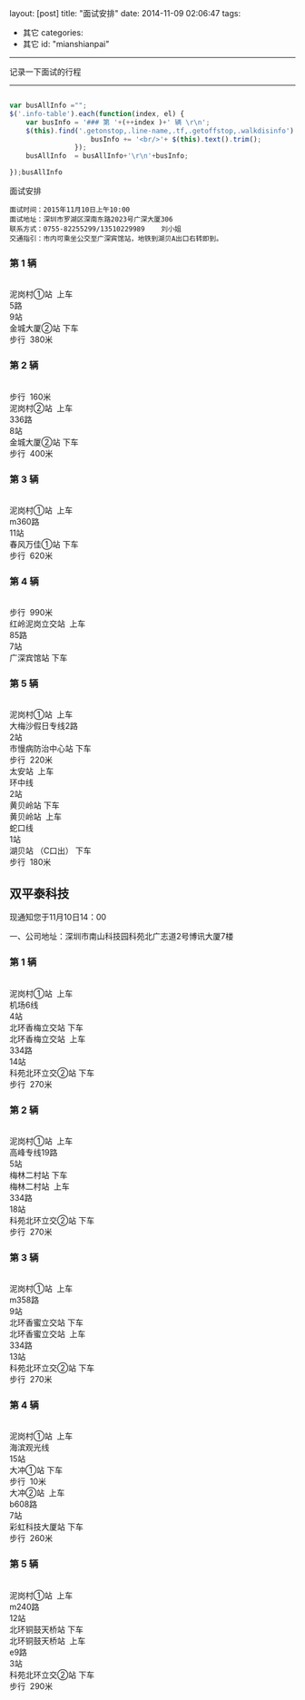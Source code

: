 layout: [post]
title: "面试安排"
date: 2014-11-09 02:06:47
tags: 
- 其它
categories: 
- 其它
id: "mianshianpai"

---

记录一下面试的行程

<!-- more -->


---


```javascript

var busAllInfo ="";
$('.info-table').each(function(index, el) {
	var busInfo = '### 第 '+(++index )+' 辆 \r\n';
	$(this).find('.getonstop,.line-name,.tf,.getoffstop,.walkdisinfo').each(function(index, el) {
					busInfo += '<br/>'+ $(this).text().trim();
				});
	busAllInfo  = busAllInfo+'\r\n'+busInfo;

});busAllInfo

```

面试安排

    面试时间：2015年11月10日上午10:00
    面试地址：深圳市罗湖区深南东路2023号广深大厦306
    联系方式：0755-82255299/13510229989    刘小姐
    交通指引：市内可乘坐公交至广深宾馆站，地铁到湖贝A出口右转即到。
    
### 第 1 辆 
<br/>泥岗村①站             上车<br/>5路<br/>9站<br/>金城大厦②站            下车<br/>步行  380米
### 第 2 辆 
<br/>步行  160米<br/>泥岗村②站             上车<br/>336路<br/>8站<br/>金城大厦②站            下车<br/>步行  400米
### 第 3 辆 
<br/>泥岗村①站             上车<br/>m360路<br/>11站<br/>春风万佳①站            下车<br/>步行  620米
### 第 4 辆 
<br/>步行  990米<br/>红岭泥岗立交站             上车<br/>85路<br/>7站<br/>广深宾馆站            下车
### 第 5 辆 
<br/>泥岗村①站             上车<br/>大梅沙假日专线2路<br/>2站<br/>市慢病防治中心站            下车<br/>步行  220米<br/>太安站             上车<br/>环中线<br/>2站<br/>黄贝岭站            下车<br/>黄贝岭站             上车<br/>蛇口线<br/>1站<br/>湖贝站                （C口出）            下车<br/>步行  180米


## 双平泰科技

现通知您于11月10日14：00

一、公司地址：深圳市南山科技园科苑北广志道2号博讯大厦7楼

### 第 1 辆 
<br/>泥岗村①站             上车<br/>机场6线<br/>4站<br/>北环香梅立交站            下车<br/>北环香梅立交站             上车<br/>334路<br/>14站<br/>科苑北环立交②站            下车<br/>步行  270米
### 第 2 辆 
<br/>泥岗村①站             上车<br/>高峰专线19路<br/>5站<br/>梅林二村站            下车<br/>梅林二村站             上车<br/>334路<br/>18站<br/>科苑北环立交②站            下车<br/>步行  270米
### 第 3 辆 
<br/>泥岗村①站             上车<br/>m358路<br/>9站<br/>北环香蜜立交站            下车<br/>北环香蜜立交站             上车<br/>334路<br/>13站<br/>科苑北环立交②站            下车<br/>步行  270米
### 第 4 辆 
<br/>泥岗村①站             上车<br/>海滨观光线<br/>15站<br/>大冲①站            下车<br/>步行  10米<br/>大冲②站             上车<br/>b608路<br/>7站<br/>彩虹科技大厦站            下车<br/>步行  260米
### 第 5 辆 
<br/>泥岗村①站             上车<br/>m240路<br/>12站<br/>北环铜鼓天桥站            下车<br/>北环铜鼓天桥站             上车<br/>e9路<br/>3站<br/>科苑北环立交②站            下车<br/>步行  290米